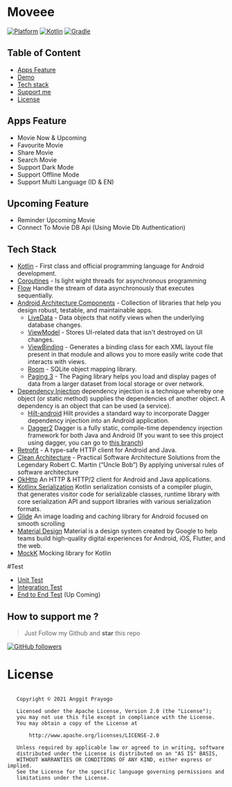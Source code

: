 
# Moveee
 [![Platform](https://img.shields.io/badge/platform-Android-green.svg)](http://developer.android.com/index.html) [![Kotlin](https://img.shields.io/badge/kotlin-1.4.21-orange.svg)](http://kotlinlang.org) [![Gradle](https://img.shields.io/badge/gradle-4.0.0-%2366DCB8.svg)](https://developer.android.com/studio/releases/gradle-plugin)

## Table of Content
- [Apps Feature](#apps-feature)
- [Demo](#demo)
- [Tech stack](#built-with)
- [Support me](#How-to-support-me-?-)
- [License](#license)

## Apps Feature
- Movie Now & Upcoming
- Favourite Movie
- Share Movie
- Search Movie
- Support Dark Mode
- Support Offline Mode
- Support Multi Language (ID & EN)

## Upcoming Feature
- Reminder Upcoming Movie
- Connect To Movie DB Api (Using Movie Db Authentication)

## Tech Stack
- [Kotlin](https://kotlinlang.org/) - First class and official programming language for Android development.
- [Coroutines](https://kotlinlang.org/docs/reference/coroutines-overview.html) - Is light wight threads for asynchronous programming
- [Flow](https://developer.android.com/kotlin/flow) Handle the stream of data asynchronously that executes sequentially.
- [Android Architecture Components](https://developer.android.com/topic/libraries/architecture) - Collection of libraries that help you design robust, testable, and maintainable apps.
   - [LiveData](https://developer.android.com/topic/libraries/architecture/livedata) - Data objects that notify views when the underlying database changes.
   - [ViewModel](https://developer.android.com/topic/libraries/architecture/viewmodel) - Stores UI-related data that isn't destroyed on UI changes.
   - [ViewBinding](https://developer.android.com/topic/libraries/view-binding) - Generates a binding class for each XML layout file present in that module and allows you to more easily write code that interacts with views.
   - [Room](https://developer.android.com/topic/libraries/architecture/room) - SQLite object mapping library.
   - [Paging 3](https://developer.android.com/topic/libraries/architecture/paging/v3-overview) - The Paging library helps you load and display pages of data from a larger dataset from local storage or over network.
- [Dependency Injection](https://developer.android.com/training/dependency-injection) dependency injection is a technique whereby one object (or static method) supplies the dependencies of another object. A dependency is an object that can be used (a service).
    - [Hilt-android](https://dagger.dev/hilt/) Hilt provides a standard way to incorporate Dagger dependency injection into an Android application.
    - [Dagger2](https://dagger.dev/dev-guide/) Dagger is a fully static, compile-time dependency injection framework for both Java and Android (If you want to see this project using dagger, you can go to [this branch](https://github.com/Aditprayogo/GithubUsers/tree/old-dagger))
- [Retrofit](https://square.github.io/retrofit/) - A type-safe HTTP client for Android and Java.
- [Clean Architecture](https://blog.cleancoder.com/uncle-bob/2012/08/13/the-clean-architecture.html/) - Practical Software Architecture Solutions from the Legendary Robert C. Martin (“Uncle Bob”) By applying universal rules of software architecture
- [OkHttp](http://square.github.io/okhttp/) An HTTP & HTTP/2 client for Android and Java applications.
- [Kotlinx Serialization](https://github.com/google/gson) Kotlin serialization consists of a compiler plugin, that generates visitor code for serializable classes, runtime library with core serialization API and support libraries with various serialization formats.
- [Glide](https://github.com/bumptech/glide) An image loading and caching library for Android focused on smooth scrolling
- [Material Design](https://material.io/develop/android/docs/getting-started) Material is a design system created by Google to help teams build high-quality digital experiences for Android, iOS, Flutter, and the web.
- [MockK](https://mockk.io/) Mocking library for Kotlin

#Test
- [Unit Test](https://developer.android.com/training/testing/unit-testing/) 
- [Integration Test](https://developer.android.com/training/testing/unit-testing/) 
- [End to End Test](https://developer.android.com/training/testing/unit-testing/) (Up Coming) 


## How to support me ?
> Just Follow my Github and **star** this repo

<a href="https://github.com/anggit97" target="blank">![GitHub followers](https://img.shields.io/github/followers/anggit97?style=social)</a>


# License
```

   Copyright © 2021 Anggit Prayogo

   Licensed under the Apache License, Version 2.0 (the "License");
   you may not use this file except in compliance with the License.
   You may obtain a copy of the License at

       http://www.apache.org/licenses/LICENSE-2.0

   Unless required by applicable law or agreed to in writing, software
   distributed under the License is distributed on an "AS IS" BASIS,
   WITHOUT WARRANTIES OR CONDITIONS OF ANY KIND, either express or implied.
   See the License for the specific language governing permissions and
   limitations under the License.

```


